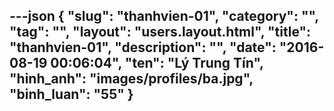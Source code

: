 ---json
{
    "slug": "thanhvien-01",
    "category": "",
    "tag": "",
    "layout": "users.layout.html",
    "title": "thanhvien-01",
    "description": "",
    "date": "2016-08-19 00:06:04",
    "ten": "Lý Trung Tín",
    "hinh_anh": "images/profiles/ba.jpg",
    "binh_luan": "55"
}
---
